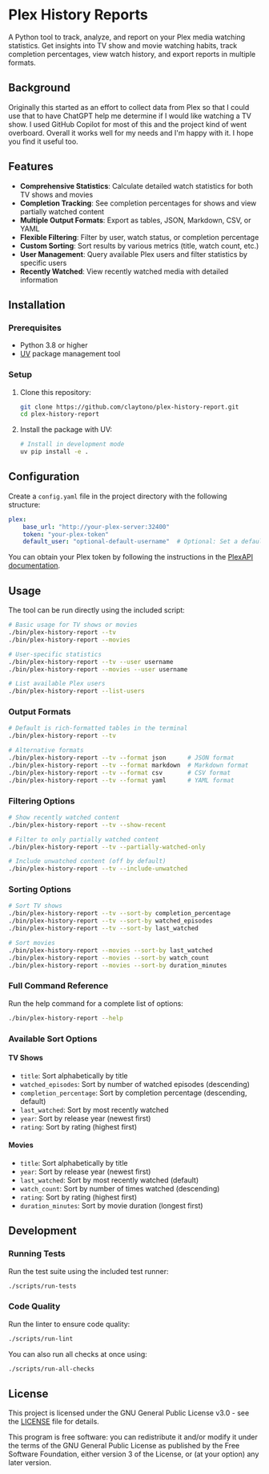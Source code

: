 # Plex History Reports

A Python tool to track, analyze, and report on your Plex media watching statistics. Get insights into
TV show and movie watching habits, track completion percentages, view watch history, and export
reports in multiple formats.

## Background

Originally this started as an effort to collect data from Plex so that I could use that to have ChatGPT
help me determine if I would like watching a TV show. I used GitHub Copilot for most of this and the
project kind of went overboard. Overall it works well for my needs and I'm happy with it. I hope you
find it useful too.

## Features

- **Comprehensive Statistics**: Calculate detailed watch statistics for both TV shows and movies
- **Completion Tracking**: See completion percentages for shows and view partially watched content
- **Multiple Output Formats**: Export as tables, JSON, Markdown, CSV, or YAML
- **Flexible Filtering**: Filter by user, watch status, or completion percentage
- **Custom Sorting**: Sort results by various metrics (title, watch count, etc.)
- **User Management**: Query available Plex users and filter statistics by specific users
- **Recently Watched**: View recently watched media with detailed information

## Installation

### Prerequisites

- Python 3.8 or higher
- [UV](https://github.com/astral-sh/uv) package management tool

### Setup

1. Clone this repository:

    ```bash
    git clone https://github.com/claytono/plex-history-report.git
    cd plex-history-report
    ```

2. Install the package with UV:

    ```bash
    # Install in development mode
    uv pip install -e .
    ```

## Configuration

Create a `config.yaml` file in the project directory with the following structure:

```yaml
plex:
    base_url: "http://your-plex-server:32400"
    token: "your-plex-token"
    default_user: "optional-default-username"  # Optional: Set a default user
```

You can obtain your Plex token by following the instructions in the
[PlexAPI documentation](https://github.com/pkkid/python-plexapi#getting-a-plex-token).

## Usage

The tool can be run directly using the included script:

```bash
# Basic usage for TV shows or movies
./bin/plex-history-report --tv
./bin/plex-history-report --movies

# User-specific statistics
./bin/plex-history-report --tv --user username
./bin/plex-history-report --movies --user username

# List available Plex users
./bin/plex-history-report --list-users
```

### Output Formats

```bash
# Default is rich-formatted tables in the terminal
./bin/plex-history-report --tv

# Alternative formats
./bin/plex-history-report --tv --format json      # JSON format
./bin/plex-history-report --tv --format markdown  # Markdown format
./bin/plex-history-report --tv --format csv       # CSV format
./bin/plex-history-report --tv --format yaml      # YAML format
```

### Filtering Options

```bash
# Show recently watched content
./bin/plex-history-report --tv --show-recent

# Filter to only partially watched content
./bin/plex-history-report --tv --partially-watched-only

# Include unwatched content (off by default)
./bin/plex-history-report --tv --include-unwatched
```

### Sorting Options

```bash
# Sort TV shows
./bin/plex-history-report --tv --sort-by completion_percentage
./bin/plex-history-report --tv --sort-by watched_episodes
./bin/plex-history-report --tv --sort-by last_watched

# Sort movies
./bin/plex-history-report --movies --sort-by last_watched
./bin/plex-history-report --movies --sort-by watch_count
./bin/plex-history-report --movies --sort-by duration_minutes
```

### Full Command Reference

Run the help command for a complete list of options:

```bash
./bin/plex-history-report --help
```

### Available Sort Options

#### TV Shows

- `title`: Sort alphabetically by title
- `watched_episodes`: Sort by number of watched episodes (descending)
- `completion_percentage`: Sort by completion percentage (descending, default)
- `last_watched`: Sort by most recently watched
- `year`: Sort by release year (newest first)
- `rating`: Sort by rating (highest first)

#### Movies

- `title`: Sort alphabetically by title
- `year`: Sort by release year (newest first)
- `last_watched`: Sort by most recently watched (default)
- `watch_count`: Sort by number of times watched (descending)
- `rating`: Sort by rating (highest first)
- `duration_minutes`: Sort by movie duration (longest first)

## Development

### Running Tests

Run the test suite using the included test runner:

```bash
./scripts/run-tests
```

### Code Quality

Run the linter to ensure code quality:

```bash
./scripts/run-lint
```

You can also run all checks at once using:

```bash
./scripts/run-all-checks
```

## License

This project is licensed under the GNU General Public License v3.0 - see the [LICENSE](LICENSE) file
for details.

This program is free software: you can redistribute it and/or modify it under the terms of the GNU
General Public License as published by the Free Software Foundation, either version 3 of the License,
or (at your option) any later version.
